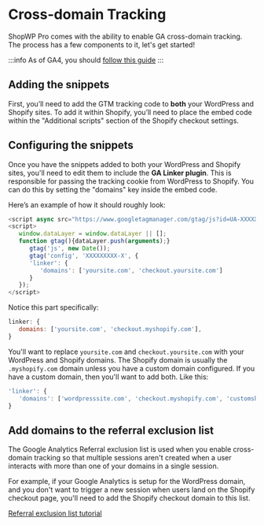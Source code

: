 # Cross-domain Tracking

ShopWP Pro comes with the ability to enable GA cross-domain tracking. The process has a few components to it, let's get started!

:::info
As of GA4, you should [follow this guide](https://www.optimizesmart.com/how-to-set-up-cross-domain-tracking-in-google-analytics-4/)
:::

## Adding the snippets

First, you’ll need to add the GTM tracking code to **both** your WordPress and Shopify sites. To add it within Shopify, you’ll need to place the embed code within the "Additional scripts" section of the Shopify checkout settings.

## Configuring the snippets

Once you have the snippets added to both your WordPress and Shopify sites, you'll need to edit them to include the **GA Linker plugin**. This is responsible for passing the tracking cookie from WordPress to Shopify. You can do this by setting the "domains" key inside the embed code.

Here’s an example of how it should roughly look:

```js
<script async src="https://www.googletagmanager.com/gtag/js?id=UA-XXXXXXXXX-X"></script>
<script>
   window.dataLayer = window.dataLayer || [];
   function gtag(){dataLayer.push(arguments);}
      gtag('js', new Date());
      gtag('config', 'XXXXXXXXX-X', {
      'linker': {
         'domains': ['yoursite.com', 'checkout.yoursite.com']
      }
   });
</script>
```

Notice this part specifically:

```js
linker: {
   domains: ['yoursite.com', 'checkout.myshopify.com'],
}
```

You'll want to replace `yoursite.com` and `checkout.yoursite.com` with your WordPress and Shopify domains. The Shopify domain is usually the `.myshopify.com` domain unless you have a custom domain configured. If you have a custom domain, then you'll want to add both. Like this:

```js
'linker': {
   'domains': ['wordpresssite.com', 'checkout.myshopify.com', 'customshopify.com']
}
```

## Add domains to the referral exclusion list

The Google Analytics Referral exclusion list is used when you enable cross-domain tracking so that multiple sessions aren't created when a user interacts with more than one of your domains in a single session.

For example, if your Google Analytics is setup for the WordPress domain, and you don't want to trigger a new session when users land on the Shopify checkout page, you'll need to add the Shopify checkout domain to this list.

[Referral exclusion list tutorial](https://support.google.com/analytics/answer/2795830?hl=en)
